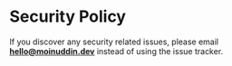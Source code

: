 # Security Policy

If you discover any security related issues, please email [**hello@moinuddin.dev**](mailto:hello@moinuddin.dev) instead of using the issue tracker.
